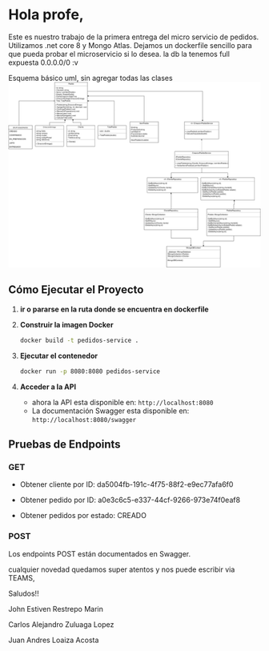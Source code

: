 # Hola profe,

Este es nuestro trabajo de la primera entrega del micro servicio de pedidos. Utilizamos .net core 8 y Mongo Atlas. Dejamos un dockerfile sencillo para que pueda probar el microservicio si lo desea. la db la tenemos full expuesta 0.0.0.0/0 \:v

Esquema básico uml, sin agregar todas las clases 
![Diagrama de clases](Service-pedido.drawio.png)

## Cómo Ejecutar el Proyecto

1. **ir o pararse en la ruta donde se encuentra en dockerfile**
2. **Construir la imagen Docker**

   ```sh
   docker build -t pedidos-service .
   ```

3. **Ejecutar el contenedor**

   ```sh
   docker run -p 8080:8080 pedidos-service
   ```

4. **Acceder a la API**

   - ahora la API esta disponible en: `http://localhost:8080`
   - La documentación Swagger esta disponible en: `http://localhost:8080/swagger`

## Pruebas de Endpoints

### GET

- Obtener cliente por ID: da5004fb-191c-4f75-88f2-e9ec77afa6f0

- Obtener pedido por ID: a0e3c6c5-e337-44cf-9266-973e74f0eaf8

- Obtener pedidos por estado: CREADO

### POST

Los endpoints POST están documentados en Swagger. 

cualquier novedad quedamos super atentos y nos puede escribir via TEAMS, 

Saludos!!



John Estiven Restrepo Marin 

Carlos Alejandro Zuluaga Lopez

Juan Andres Loaiza Acosta
